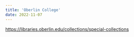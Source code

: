```yaml
---
title: 'Oberlin College'
date: 2022-11-07
---
```

https://libraries.oberlin.edu/collections/special-collections
